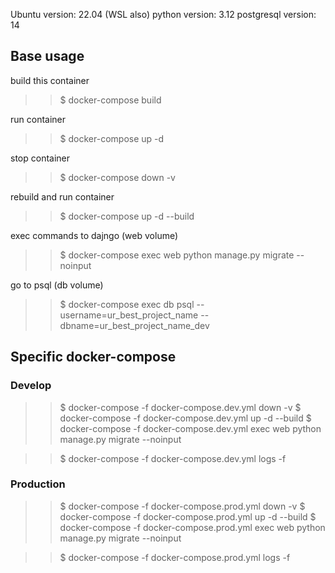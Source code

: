 
Ubuntu version: 22.04 (WSL also)
python version: 3.12
postgresql version: 14

## Base usage

build this container
>>$ docker-compose build

run container
>>$ docker-compose up -d

stop container
>>$ docker-compose down -v

rebuild and run container
>>$ docker-compose up -d --build

exec commands to dajngo (web volume)
>>$ docker-compose exec web python manage.py migrate --noinput

go to psql (db volume)
>>$ docker-compose exec db psql --username=ur_best_project_name --dbname=ur_best_project_name_dev


## Specific docker-compose

### Develop
>>$ docker-compose -f docker-compose.dev.yml down -v
>>$ docker-compose -f docker-compose.dev.yml up -d --build
>>$ docker-compose -f docker-compose.dev.yml exec web python manage.py migrate --noinput

>>$ docker-compose -f docker-compose.dev.yml logs -f

### Production
>>$ docker-compose -f docker-compose.prod.yml down -v
>>$ docker-compose -f docker-compose.prod.yml up -d --build
>>$ docker-compose -f docker-compose.prod.yml exec web python manage.py migrate --noinput

>>$ docker-compose -f docker-compose.prod.yml logs -f

